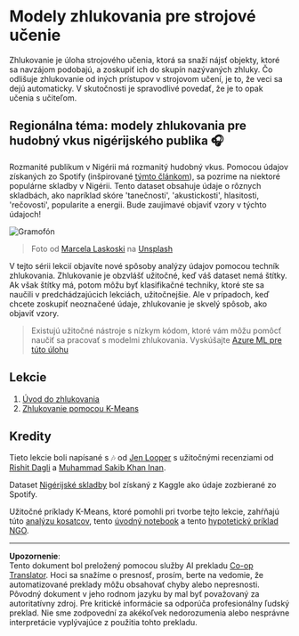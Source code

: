 <!--
CO_OP_TRANSLATOR_METADATA:
{
  "original_hash": "b28a3a4911584062772c537b653ebbc7",
  "translation_date": "2025-09-05T15:39:34+00:00",
  "source_file": "5-Clustering/README.md",
  "language_code": "sk"
}
-->
# Modely zhlukovania pre strojové učenie

Zhlukovanie je úloha strojového učenia, ktorá sa snaží nájsť objekty, ktoré sa navzájom podobajú, a zoskupiť ich do skupín nazývaných zhluky. Čo odlišuje zhlukovanie od iných prístupov v strojovom učení, je to, že veci sa dejú automaticky. V skutočnosti je spravodlivé povedať, že je to opak učenia s učiteľom.

## Regionálna téma: modely zhlukovania pre hudobný vkus nigérijského publika 🎧

Rozmanité publikum v Nigérii má rozmanitý hudobný vkus. Pomocou údajov získaných zo Spotify (inšpirované [týmto článkom](https://towardsdatascience.com/country-wise-visual-analysis-of-music-taste-using-spotify-api-seaborn-in-python-77f5b749b421)), sa pozrime na niektoré populárne skladby v Nigérii. Tento dataset obsahuje údaje o rôznych skladbách, ako napríklad skóre 'tanečnosti', 'akustickosti', hlasitosti, 'rečovosti', popularite a energii. Bude zaujímavé objaviť vzory v týchto údajoch!

![Gramofón](../../../5-Clustering/images/turntable.jpg)

> Foto od <a href="https://unsplash.com/@marcelalaskoski?utm_source=unsplash&utm_medium=referral&utm_content=creditCopyText">Marcela Laskoski</a> na <a href="https://unsplash.com/s/photos/nigerian-music?utm_source=unsplash&utm_medium=referral&utm_content=creditCopyText">Unsplash</a>
  
V tejto sérii lekcií objavíte nové spôsoby analýzy údajov pomocou techník zhlukovania. Zhlukovanie je obzvlášť užitočné, keď váš dataset nemá štítky. Ak však štítky má, potom môžu byť klasifikačné techniky, ktoré ste sa naučili v predchádzajúcich lekciách, užitočnejšie. Ale v prípadoch, keď chcete zoskupiť neoznačené údaje, zhlukovanie je skvelý spôsob, ako objaviť vzory.

> Existujú užitočné nástroje s nízkym kódom, ktoré vám môžu pomôcť naučiť sa pracovať s modelmi zhlukovania. Vyskúšajte [Azure ML pre túto úlohu](https://docs.microsoft.com/learn/modules/create-clustering-model-azure-machine-learning-designer/?WT.mc_id=academic-77952-leestott)

## Lekcie

1. [Úvod do zhlukovania](1-Visualize/README.md)
2. [Zhlukovanie pomocou K-Means](2-K-Means/README.md)

## Kredity

Tieto lekcie boli napísané s 🎶 od [Jen Looper](https://www.twitter.com/jenlooper) s užitočnými recenziami od [Rishit Dagli](https://rishit_dagli) a [Muhammad Sakib Khan Inan](https://twitter.com/Sakibinan).

Dataset [Nigérijské skladby](https://www.kaggle.com/sootersaalu/nigerian-songs-spotify) bol získaný z Kaggle ako údaje zozbierané zo Spotify.

Užitočné príklady K-Means, ktoré pomohli pri tvorbe tejto lekcie, zahŕňajú túto [analýzu kosatcov](https://www.kaggle.com/bburns/iris-exploration-pca-k-means-and-gmm-clustering), tento [úvodný notebook](https://www.kaggle.com/prashant111/k-means-clustering-with-python) a tento [hypotetický príklad NGO](https://www.kaggle.com/ankandash/pca-k-means-clustering-hierarchical-clustering).

---

**Upozornenie**:  
Tento dokument bol preložený pomocou služby AI prekladu [Co-op Translator](https://github.com/Azure/co-op-translator). Hoci sa snažíme o presnosť, prosím, berte na vedomie, že automatizované preklady môžu obsahovať chyby alebo nepresnosti. Pôvodný dokument v jeho rodnom jazyku by mal byť považovaný za autoritatívny zdroj. Pre kritické informácie sa odporúča profesionálny ľudský preklad. Nie sme zodpovední za akékoľvek nedorozumenia alebo nesprávne interpretácie vyplývajúce z použitia tohto prekladu.